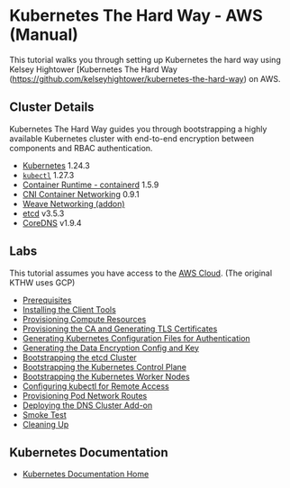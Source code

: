 # Kubernetes The Hard Way - AWS (Manual)
This tutorial walks you through setting up Kubernetes the hard way using Kelsey Hightower [Kubernetes The Hard Way (https://github.com/kelseyhightower/kubernetes-the-hard-way) on AWS.

## Cluster Details
Kubernetes The Hard Way guides you through bootstrapping a highly available Kubernetes cluster with end-to-end encryption between components and RBAC authentication.

* [Kubernetes](https://github.com/kubernetes/kubernetes) 1.24.3
* [`kubectl`](https://kubernetes.io/docs/tasks/tools/install-kubectl-macos/) 1.27.3
* [Container Runtime - containerd](https://github.com/containerd/containerd) 1.5.9
* [CNI Container Networking](https://github.com/containernetworking/cni) 0.9.1
* [Weave Networking (addon)](https://www.weave.works/docs/net/latest/kubernetes/kube-addon/)
* [etcd](https://github.com/coreos/etcd) v3.5.3
* [CoreDNS](https://github.com/coredns/coredns) v1.9.4

## Labs

This tutorial assumes you have access to the [AWS Cloud](https://aws.amazon.com/console/). (The original KTHW uses GCP)

* [Prerequisites](labs/01-prerequisites.md)
* [Installing the Client Tools](labs/02-client-tools.md)
* [Provisioning Compute Resources](labs/03-compute-resources.md)
* [Provisioning the CA and Generating TLS Certificates](labs/04-certificate-authority.md)
* [Generating Kubernetes Configuration Files for Authentication](labs/05-kubernetes-configuration-files.md)
* [Generating the Data Encryption Config and Key](labs/06-data-encryption-keys.md)
* [Bootstrapping the etcd Cluster](labs/07-bootstrapping-etcd.md)
* [Bootstrapping the Kubernetes Control Plane](labs/08-bootstrapping-kubernetes-controllers.md)
* [Bootstrapping the Kubernetes Worker Nodes](labs/09-bootstrapping-kubernetes-workers.md)
* [Configuring kubectl for Remote Access](labs/10-configuring-kubectl.md)
* [Provisioning Pod Network Routes](labs/11-pod-network-routes.md)
* [Deploying the DNS Cluster Add-on](labs/12-dns-addon.md)
* [Smoke Test](labs/13-smoke-test.md)
* [Cleaning Up](labs/14-cleanup.md)

## Kubernetes Documentation
* [Kubernetes Documentation Home](https://kubernetes.io/docs/home/)
